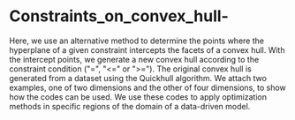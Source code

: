 # Constraints_on_convex_hull-
Here, we use an alternative method to determine the points where the hyperplane of a given constraint intercepts the facets of a convex hull. With the intercept points, we generate a new convex hull according to the constraint condition ("=", "<=" or ">="). The original convex hull is generated from a dataset using the Quickhull algorithm. We attach two examples, one of two dimensions and the other of four dimensions, to show how the codes can be used. 
We use these codes to apply optimization methods in specific regions of the domain of a data-driven model.

